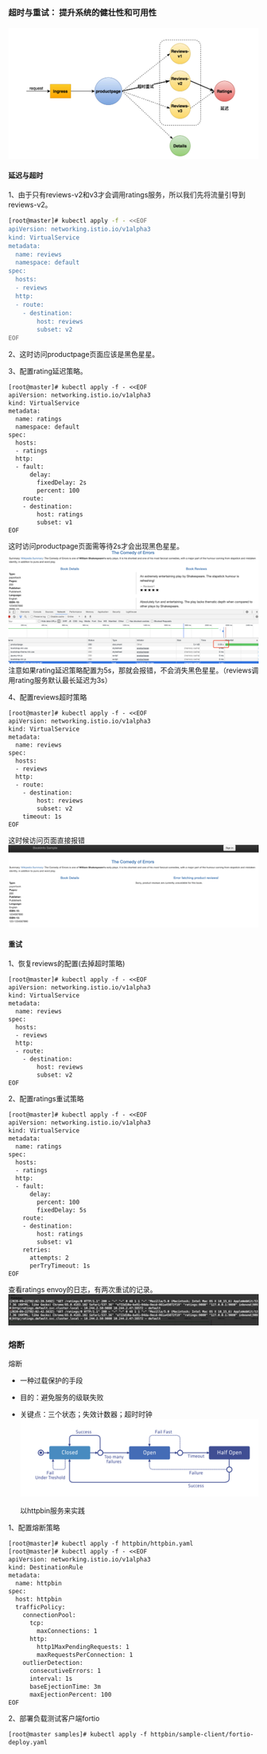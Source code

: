 ### 超时与重试： 提升系统的健壮性和可用性

#### ![](/image/Istio/bookinfo-delay-retry.png)

#### 延迟与超时

1、由于只有reviews-v2和v3才会调用ratings服务，所以我们先将流量引导到reviews-v2。

```bash
[root@master]# kubectl apply -f - <<EOF
apiVersion: networking.istio.io/v1alpha3
kind: VirtualService
metadata:
  name: reviews
  namespace: default
spec:
  hosts:
  - reviews
  http:
  - route:
    - destination:
        host: reviews
        subset: v2
EOF
```

2、这时访问productpage页面应该是黑色星星。

3、配置rating延迟策略。

```
[root@master]# kubectl apply -f - <<EOF
apiVersion: networking.istio.io/v1alpha3
kind: VirtualService
metadata:
  name: ratings
  namespace: default
spec:
  hosts:
  - ratings
  http:
  - fault:
      delay:
        fixedDelay: 2s
        percent: 100
    route:
    - destination:
        host: ratings
        subset: v1
EOF
```

这时访问productpage页面需等待2s才会出现黑色星星。![](/image/Istio/bookinfo-delay-2s.png)注意如果rating延迟策略配置为5s，那就会报错，不会消失黑色星星。（reviews调用rating服务默认最长延迟为3s）

4、配置reviews超时策略

```
[root@master]# kubectl apply -f - <<EOF
apiVersion: networking.istio.io/v1alpha3
kind: VirtualService
metadata:
  name: reviews
spec:
  hosts:
  - reviews
  http:
  - route:
    - destination:
        host: reviews
        subset: v2
    timeout: 1s
EOF
```

这时候访问页面直接报错![](/image/Istio/bookinfo-timeout-1s.png)

#### 重试

1、恢复reviews的配置\(去掉超时策略\)

```
[root@master]# kubectl apply -f - <<EOF
apiVersion: networking.istio.io/v1alpha3
kind: VirtualService
metadata:
  name: reviews
spec:
  hosts:
  - reviews
  http:
  - route:
    - destination:
        host: reviews
        subset: v2
EOF
```

2、配置ratings重试策略

```
[root@master]# kubectl apply -f - <<EOF
apiVersion: networking.istio.io/v1alpha3
kind: VirtualService
metadata:
  name: ratings
spec:
  hosts:
  - ratings
  http:
  - fault:
      delay:
        percent: 100
        fixedDelay: 5s
    route:
    - destination:
        host: ratings
        subset: v1
    retries:
      attempts: 2
      perTryTimeout: 1s
EOF
```

查看ratings envoy的日志，有两次重试的记录。![](/image/Istio/bookinfo-retry.png)

### 熔断

熔断

* 一种过载保护的手段
* 目的：避免服务的级联失败
* 关键点：三个状态；失效计数器；超时时钟![](/image/Istio/bookinfo-circut.png)

  以httpbin服务来实践

1、配置熔断策略

```
[root@master]# kubectl apply -f httpbin/httpbin.yaml
[root@master]# kubectl apply -f - <<EOF
apiVersion: networking.istio.io/v1alpha3
kind: DestinationRule
metadata:
  name: httpbin
spec:
  host: httpbin
  trafficPolicy:
    connectionPool:
      tcp:
        maxConnections: 1
      http:
        http1MaxPendingRequests: 1
        maxRequestsPerConnection: 1
    outlierDetection:
      consecutiveErrors: 1
      interval: 1s
      baseEjectionTime: 3m
      maxEjectionPercent: 100
EOF
```

2、部署负载测试客户端fortio

```
[root@master samples]# kubectl apply -f httpbin/sample-client/fortio-deploy.yaml

```



